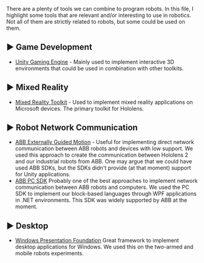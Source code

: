 There are a plenty of tools we can combine to program robots. In this file, I highlight some tools that are relevant and/or interesting to use in robotics.
Not all of them are strictly related to robots, but some could be used on them.

## ▶️ Game Development
- [Unity Gaming Engine](https://unity.com/) - Mainly used to implement interactive 3D environments that could be used in combination with other toolkits.


## ▶️ Mixed Reality
- [Mixed Reality Toolkit](https://learn.microsoft.com/en-us/windows/mixed-reality/mrtk-unity/) - Used to implement mixed reality applications on Microsoft devices. The primary toolkit for Hololens.

## ▶️ Robot Network Communication
- [ABB Externally Guided Motion](https://library.e.abb.com/public/f05090fae99a4d0ba2ee332e50865791/3HAC073318%20AM%20Externally%20Guided%20Motion%20RW7-en.pdf) - Useful for implementing direct network communication between ABB robots and devices with low support. We used this approach to create the communication between Hololens 2 and our industrial robots from ABB. One may argue that we could have used ABB SDKs, but the SDKs didn't provide (at that moment) support for Unity applications. 
- [ABB PC SDK](https://developercenter.robotstudio.com/pc-sdk) Probably one of the best approaches to implement network communication between ABB robots and computers. We used the PC SDK to implement our block-based languages through WPF applications in .NET environments. This SDK was widely supported by ABB at the moment. 

## ▶️ Desktop
- [Windows Presentation Foundation](https://learn.microsoft.com/en-us/dotnet/desktop/wpf/) Great framework to implement desktop applications for Windows. We used this on the two-armed and mobile robots experiments. 
